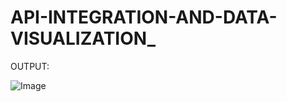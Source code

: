 # API-INTEGRATION-AND-DATA-VISUALIZATION_











OUTPUT:

![Image](https://github.com/user-attachments/assets/8c5d407e-8bf0-4a6e-af47-5da5f7fa99eb)
